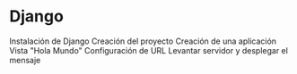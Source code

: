 # Django

Instalación de Django
Creación del proyecto
Creación de una aplicación
Vista "Hola Mundo"
Configuración de URL
Levantar servidor y desplegar el mensaje


